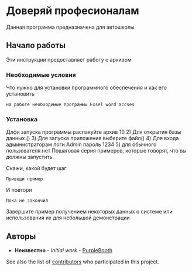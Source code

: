 ﻿#  Доверяй професионалам



Данная программа предназначена для автошколы 

## Начало работы



Эти инструкции предоставляет работу с архивом 

### Необходимые условия

Что нужно для установки программного обеспечения и как его установить

```на работе необходимые программы Exsel word accses ```




### Установка




Длфя запуска программы распакуйте архив 10 
2) Для открытия базы данных ()
3) Для запуска приложения выберите файл()
4) Для входа администраторам логи Admin пароль 1234 
5) для обычного пользователя нет
Пошаговая серия примеров, которые говорят, что вы должны запустить

Скажи, какой будет шаг

```
Приведи пример
```

И повтори

```
Пока не закончил
```

Завершите пример получением некоторых данных о системе или использования их для небольшой демонстрации




## Авторы

* **Неизвестно** - *Initial work* - [PurpleBooth](https://github.com/PurpleBooth)

See also the list of [contributors](https://github.com/your/project/contributors) who participated in this project.
